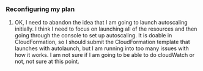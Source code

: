 ### Reconfiguring my plan


1. OK, I need to abandon the idea that I am going to launch autoscaling initially. I think I need to focus on launching all of the resources and then going through the console to set up autoscaling. It is doable in CloudFormation, so I should submit the CloudFormation template that launches with autolaunch, but I am running into too many issues with how it works. I am not sure if I am going to be able to do cloudWatch or not, not sure at this point. 


